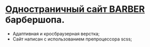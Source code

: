 # [Одностраничный сайт BARBER](https://k0but.github.io/Barber/) барбершопа.

- Адаптивная и кросбраузерная верстка;
- Сайт написан с использованием препроцессора scss;
